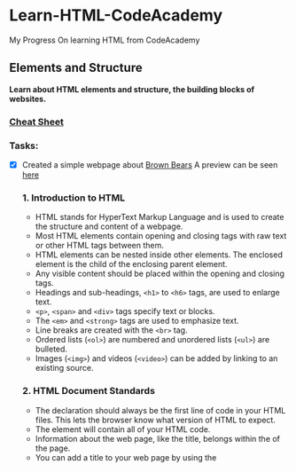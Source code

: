 # ****Learn-HTML-CodeAcademy****
My Progress On learning HTML from CodeAcademy


## Elements and Structure
__Learn about HTML elements and structure, the building blocks of websites.__

  ### [Cheat Sheet](https://www.codecademy.com/learn/learn-html/modules/learn-html-elements/cheatsheet)
  
  ### Tasks:
- [x] Created a simple webpage about [Brown Bears](https://github.com/kai-ion/Learn-HTML-CodeAcademy/tree/master/Brown%20Bears)
A preview can be seen [here](https://htmlpreview.github.io/?https://github.com/kai-ion/Learn-HTML-CodeAcademy/blob/master/Brown%20Bears/index.html)

  ### 1. Introduction to HTML
  - HTML stands for HyperText Markup Language and is used to create the structure and content of a webpage.
  - Most HTML elements contain opening and closing tags with raw text or other HTML tags between them.
  - HTML elements can be nested inside other elements. The enclosed element is the child of the enclosing parent element.
  - Any visible content should be placed within the opening and closing <body> tags.
  - Headings and sub-headings, ``<h1>`` to ``<h6>`` tags, are used to enlarge text.
  - ``<p>``, ``<span>`` and ``<div>`` tags specify text or blocks.
  - The ``<em>`` and ``<strong>`` tags are used to emphasize text.
  - Line breaks are created with the ``<br>`` tag.
  - Ordered lists (``<ol>``) are numbered and unordered lists (``<ul>``) are bulleted.
  - Images (``<img>``) and videos (``<video>``) can be added by linking to an existing source.
  
  ### 2. HTML Document Standards
  - The <!DOCTYPE html> declaration should always be the first line of code in your HTML files. This lets the browser know what version of HTML to expect.
  - The <html> element will contain all of your HTML code.
  - Information about the web page, like the title, belongs within the <head> of the page.
  - You can add a title to your web page by using the <title> element, inside of the head.
  - A webpage’s title appears in a browser’s tab.
  - Anchor tags (<a>) are used to link to internal pages, external pages or content on the same page.
  - You can create sections on a webpage and jump to them using <a> tags and adding ids to the elements you wish to jump to.
  - Whitespace between HTML elements helps make code easier to read while not changing how elements appear in the browser.
  - Indentation also helps make code easier to read. It makes parent-child relationships visible.
  - Comments are written in HTML using the following syntax: <!-- comment -->.

